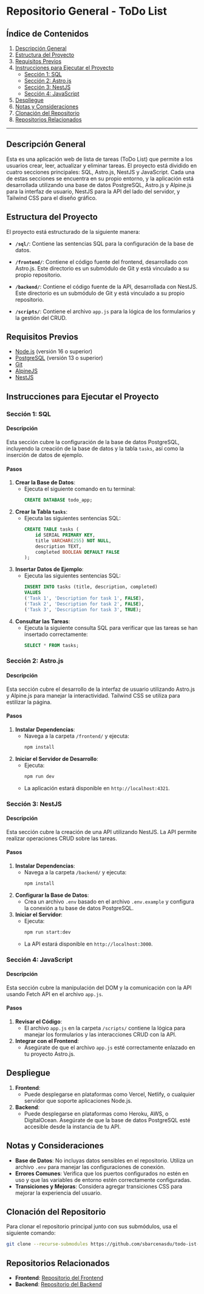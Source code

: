 # Repositorio General - ToDo List

## Índice de Contenidos
1. [Descripción General](#descripción-general)
2. [Estructura del Proyecto](#estructura-del-proyecto)
3. [Requisitos Previos](#requisitos-previos)
4. [Instrucciones para Ejecutar el Proyecto](#instrucciones-para-ejecutar-el-proyecto)
   - [Sección 1: SQL](#sección-1-sql)
   - [Sección 2: Astro.js](#sección-2-astrojs)
   - [Sección 3: NestJS](#sección-3-nestjs)
   - [Sección 4: JavaScript](#sección-4-javascript)
5. [Despliegue](#despliegue)
6. [Notas y Consideraciones](#notas-y-consideraciones)
7. [Clonación del Repositorio](#clonación-del-repositorio)
8. [Repositorios Relacionados](#repositorios-relacionados)

---

## Descripción General
Esta es una aplicación web de lista de tareas (ToDo List) que permite a los usuarios crear, leer, actualizar y eliminar tareas. El proyecto está dividido en cuatro secciones principales: SQL, Astro.js, NestJS y JavaScript. Cada una de estas secciones se encuentra en su propio entorno, y la aplicación está desarrollada utilizando una base de datos PostgreSQL, Astro.js y Alpine.js para la interfaz de usuario, NestJS para la API del lado del servidor, y Tailwind CSS para el diseño gráfico.

## Estructura del Proyecto
El proyecto está estructurado de la siguiente manera:

- **`/sql/`**: Contiene las sentencias SQL para la configuración de la base de datos.

- **`/frontend/`**: Contiene el código fuente del frontend, desarrollado con Astro.js. Este directorio es un submódulo de Git y está vinculado a su propio repositorio.

- **`/backend/`**: Contiene el código fuente de la API, desarrollada con NestJS. Este directorio es un submódulo de Git y está vinculado a su propio repositorio.

- **`/scripts/`**: Contiene el archivo `app.js` para la lógica de los formularios y la gestión del CRUD.

## Requisitos Previos
- [Node.js](https://nodejs.org/en/) (versión 16 o superior)
- [PostgreSQL](https://www.postgresql.org/) (versión 13 o superior)
- [Git](https://git-scm.com/)
- [AlpineJS](https://alpinejs.dev/)
- [NestJS](https://nestjs.com/)

## Instrucciones para Ejecutar el Proyecto

### Sección 1: SQL

#### Descripción
Esta sección cubre la configuración de la base de datos PostgreSQL, incluyendo la creación de la base de datos y la tabla `tasks`, así como la inserción de datos de ejemplo.

#### Pasos
1. **Crear la Base de Datos**:
   - Ejecuta el siguiente comando en tu terminal:
     ```sql
     CREATE DATABASE todo_app;
     ```
2. **Crear la Tabla `tasks`**:
   - Ejecuta las siguientes sentencias SQL:
     ```sql
     CREATE TABLE tasks (
         id SERIAL PRIMARY KEY,
         title VARCHAR(255) NOT NULL,
         description TEXT,
         completed BOOLEAN DEFAULT FALSE
     );
     ```
3. **Insertar Datos de Ejemplo**:
   - Ejecuta las siguientes sentencias SQL:
     ```sql
     INSERT INTO tasks (title, description, completed)
     VALUES
     ('Task 1', 'Description for task 1', FALSE),
     ('Task 2', 'Description for task 2', FALSE),
     ('Task 3', 'Description for task 3', TRUE);
     ```
4. **Consultar las Tareas**:
   - Ejecuta la siguiente consulta SQL para verificar que las tareas se han insertado correctamente:
     ```sql
     SELECT * FROM tasks;
     ```

### Sección 2: Astro.js

#### Descripción
Esta sección cubre el desarrollo de la interfaz de usuario utilizando Astro.js y Alpine.js para manejar la interactividad. Tailwind CSS se utiliza para estilizar la página.

#### Pasos
1. **Instalar Dependencias**:
   - Navega a la carpeta `/frontend/` y ejecuta:
     ```bash
     npm install
     ```
2. **Iniciar el Servidor de Desarrollo**:
   - Ejecuta:
     ```bash
     npm run dev
     ```
   - La aplicación estará disponible en `http://localhost:4321`.

### Sección 3: NestJS

#### Descripción
Esta sección cubre la creación de una API utilizando NestJS. La API permite realizar operaciones CRUD sobre las tareas.

#### Pasos
1. **Instalar Dependencias**:
   - Navega a la carpeta `/backend/` y ejecuta:
     ```bash
     npm install
     ```
2. **Configurar la Base de Datos**:
   - Crea un archivo `.env` basado en el archivo `.env.example` y configura la conexión a tu base de datos PostgreSQL.
3. **Iniciar el Servidor**:
   - Ejecuta:
     ```bash
     npm run start:dev
     ```
   - La API estará disponible en `http://localhost:3000`.

### Sección 4: JavaScript

#### Descripción
Esta sección cubre la manipulación del DOM y la comunicación con la API usando Fetch API en el archivo `app.js`.

#### Pasos
1. **Revisar el Código**:
   - El archivo `app.js` en la carpeta `/scripts/` contiene la lógica para manejar los formularios y las interacciones CRUD con la API.
2. **Integrar con el Frontend**:
   - Asegúrate de que el archivo `app.js` esté correctamente enlazado en tu proyecto Astro.js.

## Despliegue
1. **Frontend**:
   - Puede desplegarse en plataformas como Vercel, Netlify, o cualquier servidor que soporte aplicaciones Node.js.
2. **Backend**:
   - Puede desplegarse en plataformas como Heroku, AWS, o DigitalOcean. Asegúrate de que la base de datos PostgreSQL esté accesible desde la instancia de tu API.

## Notas y Consideraciones
- **Base de Datos**: No incluyas datos sensibles en el repositorio. Utiliza un archivo `.env` para manejar las configuraciones de conexión.
- **Errores Comunes**: Verifica que los puertos configurados no estén en uso y que las variables de entorno estén correctamente configuradas.
- **Transiciones y Mejoras**: Considera agregar transiciones CSS para mejorar la experiencia del usuario.

## Clonación del Repositorio

Para clonar el repositorio principal junto con sus submódulos, usa el siguiente comando:

```bash
git clone --recurse-submodules https://github.com/sbarcenasdu/todo-ist-repository
```

## Repositorios Relacionados

- **Frontend**: [Repositorio del Frontend](https://github.com/sbarcenasdu/todo-list)
- **Backend**: [Repositorio del Backend](https://github.com/sbarcenasdu/todo-list-api)
